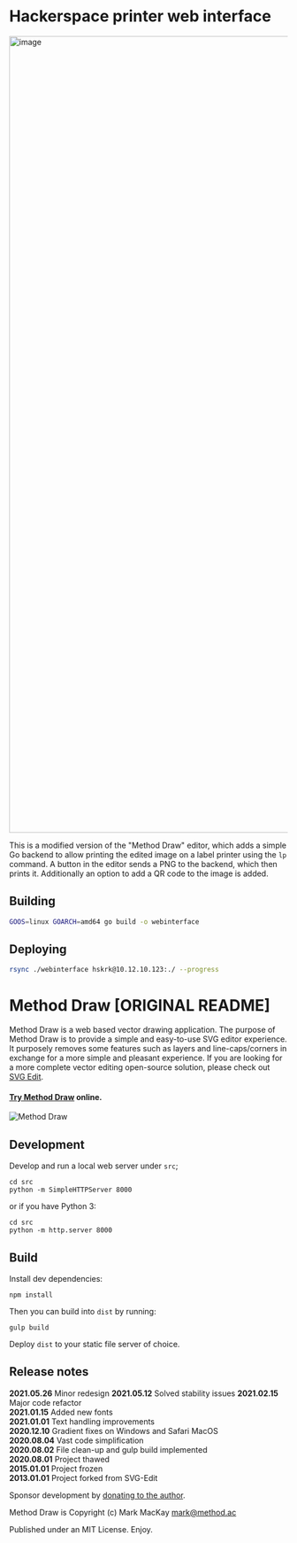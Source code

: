 # Hackerspace printer web interface

<img width="1439" alt="image" src="https://github.com/HackerspaceKRK/printer-web-interface/assets/5400940/c5b6aa01-7be0-4d51-888d-a69db6104439">


This is a modified version of the "Method Draw" editor, which adds a simple Go backend to allow printing the edited image on a label printer using the `lp` command. A button in the editor sends a PNG to the backend, which then prints it. Additionally an option to add a QR code to the image is added.

## Building

```bash
GOOS=linux GOARCH=amd64 go build -o webinterface
```

## Deploying 

```bash
rsync ./webinterface hskrk@10.12.10.123:./ --progress
```

# Method Draw [ORIGINAL README]

Method Draw is a web based vector drawing application. The purpose of Method Draw is to provide a simple and easy-to-use SVG editor experience. It purposely removes some features such as layers and line-caps/corners in exchange for a more simple and pleasant experience. If you are looking for a more complete vector editing open-source solution, please check out [SVG Edit](https://github.com/SVG-Edit/svgedit).

#### [Try Method Draw](https://editor.method.ac) online.

![Method Draw](https://method.ac/img/method-draw2021.png)

## Development

Develop and run a local web server under `src`;

```
cd src
python -m SimpleHTTPServer 8000
```

or if you have Python 3: 

```
cd src
python -m http.server 8000
```

## Build

Install dev dependencies:

`npm install`

Then you can build into `dist` by running:

`gulp build`

Deploy `dist` to your static file server of choice.

## Release notes

**2021.05.26** Minor redesign
**2021.05.12** Solved stability issues
**2021.02.15** Major code refactor  
**2021.01.15** Added new fonts  
**2021.01.01** Text handling improvements  
**2020.12.10** Gradient fixes on Windows and Safari MacOS  
**2020.08.04** Vast code simplification  
**2020.08.02** File clean-up and gulp build implemented  
**2020.08.01** Project thawed  
**2015.01.01** Project frozen  
**2013.01.01** Project forked from SVG-Edit  

Sponsor development by [donating to the author](https://method.ac/donate/).

Method Draw is Copyright (c)
Mark MacKay [mark@method.ac](mailto:mark@method.ac)

Published under an MIT License. Enjoy.
